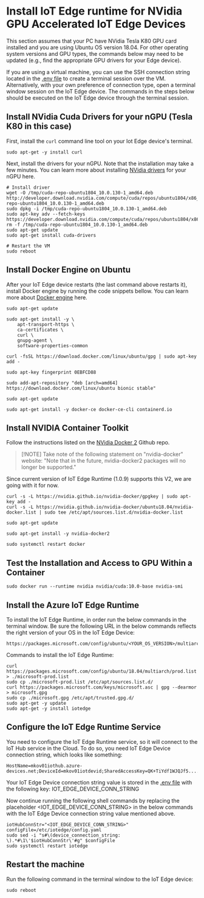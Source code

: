 # Install IoT Edge runtime for NVidia GPU Accelerated IoT Edge Devices

This section assumes that your PC have NVidia Tesla K80 GPU card installed and you are using Ubuntu OS version 18.04. For other operating system versions and GPU types, the commands below may need to be updated (e.g., find the appropriate GPU drivers for your Edge device).

If you are using a virtual machine, you can use the SSH connection string located in the [.env file](.env) to create a terminal session over the VM. Alternatively, with your own preference of connection type, open a terminal window session on the IoT Edge device. The commands in the steps below should be executed on the IoT Edge device through the terminal session.

## Install NVidia Cuda Drivers for your nGPU (Tesla K80 in this case)
First, install the `curl` command line tool on your Iot Edge device's terminal.

```shell
sudo apt-get -y install curl
```

Next, install the drivers for your nGPU. Note that the installation may take a few minutes. You can learn more about installing [NVidia drivers](https://docs.microsoft.com/en-us/azure/virtual-machines/linux/n-series-driver-setup) for your nGPU here.


```shell
# Install driver
wget -O /tmp/cuda-repo-ubuntu1804_10.0.130-1_amd64.deb http://developer.download.nvidia.com/compute/cuda/repos/ubuntu1804/x86_64/cuda-repo-ubuntu1804_10.0.130-1_amd64.deb 
sudo dpkg -i /tmp/cuda-repo-ubuntu1804_10.0.130-1_amd64.deb
sudo apt-key adv --fetch-keys https://developer.download.nvidia.com/compute/cuda/repos/ubuntu1804/x86_64/7fa2af80.pub 
rm -f /tmp/cuda-repo-ubuntu1804_10.0.130-1_amd64.deb
sudo apt-get update
sudo apt-get install cuda-drivers

# Restart the VM
sudo reboot
```

## Install Docker Engine on Ubuntu
After your IoT Edge device restarts (the last command above restarts it), install Docker engine by running the code snippets bellow. You can learn more about [Docker engine](https://docs.docker.com/engine/install/ubuntu/) here.

```shell
sudo apt-get update

sudo apt-get install -y \
    apt-transport-https \
    ca-certificates \
    curl \
    gnupg-agent \
    software-properties-common

curl -fsSL https://download.docker.com/linux/ubuntu/gpg | sudo apt-key add -

sudo apt-key fingerprint 0EBFCD88

sudo add-apt-repository "deb [arch=amd64] https://download.docker.com/linux/ubuntu bionic stable"

sudo apt-get update

sudo apt-get install -y docker-ce docker-ce-cli containerd.io
```

## Install NVIDIA Container Toolkit
Follow the instructions listed on the [NVidia Docker 2](https://github.com/NVIDIA/nvidia-docker#upgrading-with-nvidia-docker2-deprecated) Github repo.

> <span>[!NOTE]</span>
> Take note of the following statement on "nvidia-docker" website:
> "Note that in the future, nvidia-docker2 packages will no longer be supported."

Since current version of IoT Edge Runtime (1.0.9) supports this V2, we are going with it for now.

```shell
curl -s -L https://nvidia.github.io/nvidia-docker/gpgkey | sudo apt-key add -
curl -s -L https://nvidia.github.io/nvidia-docker/ubuntu18.04/nvidia-docker.list | sudo tee /etc/apt/sources.list.d/nvidia-docker.list

sudo apt-get update

sudo apt-get install -y nvidia-docker2

sudo systemctl restart docker
```

## Test the Installation and Access to GPU Within a Container
<!-- # sudo docker run --gpus all nvidia/cuda:10.0-base nvidia-smi -->
```shell
sudo docker run --runtime nvidia nvidia/cuda:10.0-base nvidia-smi
```

## Install the Azure IoT Edge Runtime
To install the IoT Edge Runtime, in order run the below commands in the terminal window. Be sure the following URL in the below commands reflects the right version of your OS in the IoT Edge Device:  
```
https://packages.microsoft.com/config/ubuntu/<YOUR_OS_VERSION>/multiarch/prod.list
```


Commands to install the IoT Edge Runtime:

```shell
curl https://packages.microsoft.com/config/ubuntu/18.04/multiarch/prod.list > ./microsoft-prod.list
sudo cp ./microsoft-prod.list /etc/apt/sources.list.d/
curl https://packages.microsoft.com/keys/microsoft.asc | gpg --dearmor > microsoft.gpg
sudo cp ./microsoft.gpg /etc/apt/trusted.gpg.d/
sudo apt-get -y update
sudo apt-get -y install iotedge
```

## Configure the IoT Edge Runtime Service
You need to configure the IoT Edge Runtime service, so it will connect to the IoT Hub service in the Cloud. To do so, you need IoT Edge Device connection string, which looks like something:  

```
HostName=mkov01iothub.azure-devices.net;DeviceId=mkov01iotdevid;SharedAccessKey=QK+TiYdf1WJQJf5..........oczt1S634yI=  
```  

Your IoT Edge Device connection string value is stored in the [.env file](.env) with the following key: IOT_EDGE_DEVICE_CONN_STRING   

Now continue running the following shell commands by replacing the placeholder <IOT_EDGE_DEVICE_CONN_STRING> in the below commands with the IoT Edge Device connection string value mentioned above.

```shell
iotHubConnStr="<IOT_EDGE_DEVICE_CONN_STRING>"
configFile=/etc/iotedge/config.yaml
sudo sed -i "s#\(device_connection_string: \).*#\1\'$iotHubConnStr\'#g" $configFile
sudo systemctl restart iotedge
```  

## Restart the machine
Run the following command in the terminal window to the IoT Edge device:

```shell
sudo reboot
```
